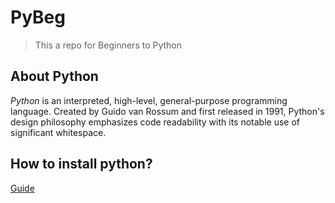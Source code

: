 # PyBeg

> This a repo for Beginners to Python

## About Python

*Python* is an interpreted, high-level, general-purpose programming language. Created by Guido van Rossum and first released in 1991, Python's design philosophy emphasizes code readability with its notable use of significant whitespace. 

## How to install python?
[Guide](https://www.python.org/downloads/)
